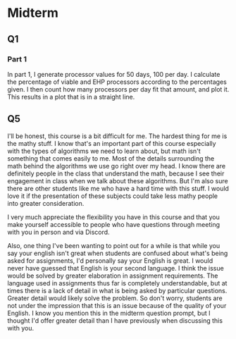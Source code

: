 # Midterm

## Q1

### Part 1

In part 1, I generate processor values for 50 days, 100 per day. I calculate the percentage of viable and EHP processors
according to the percentages given. I then count how many processors per day fit that amount, and plot it. This results
in a plot that is in a straight line.

## Q5

I'll be honest, this course is a bit difficult for me. The hardest thing for me is the mathy stuff. I know that's an
important part of this course especially with the types of algorithms we need to learn about, but math isn't something
that comes easily to me. Most of the details surrounding the math behind the algorithms we use go right over my
head. I know there are definitely people in the class that understand the math, because I see their engagement in class
when we talk about these algorithms. But I'm also sure there are other students like me who have a hard time with this
stuff. I would love it if the presentation of these subjects could take less mathy people into greater consideration.

I very much appreciate the flexibility you have in this course and that you make yourself accessible to people who have
questions through meeting with you in person and via Discord.

Also, one thing I've been wanting to point out for a while is that while you say your english isn't great when students
are confused about what's being asked for assignments, I'd personally say your English is great. I would never have
guessed that English is your second language. I think the issue would be solved by greater elaboration in assignment
requirements. The language used in assignments thus far is completely understandable, but at times there is a lack of
detail in what is being asked by particular questions. Greater detail would likely solve the problem. So don't worry,
students are not under the impression that this is an issue because of the quality of your English. I know you mention
this in the midterm question prompt, but I thought I'd offer greater detail than I have previously when discussing this
with you.

